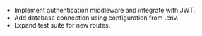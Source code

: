 - Implement authentication middleware and integrate with JWT.
- Add database connection using configuration from .env.
- Expand test suite for new routes.
